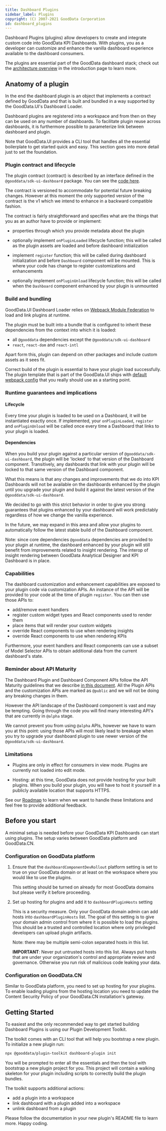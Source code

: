 ```yaml
---
title: Dashboard Plugins
sidebar_label: Plugins
copyright: (C) 2007-2021 GoodData Corporation
id: dashboard_plugins
---
```


Dashboard Plugins (plugins) allow developers to create and integrate custom code into GoodData KPI Dashboards. With plugins, you
as a developer can customize and enhance the vanilla dashboard experience available to the dashboard consumers.

The plugins are essential part of the GoodData dashboard stack; check out the [architecture overview](18_dashboard_intro.md#architecture-overview) in the introduction
page to learn more.

## Anatomy of a plugin

In the end the dashboard plugin is an object that implements a contract defined by GoodData and that is built and bundled
in a way supported by the GoodData.UI's Dashboard Loader.

Dashboard plugins are registered into a workspace and from then on they can be used on any number of dashboards. To
facilitate plugin reuse across dashboards, it is furthermore possible to parameterize link between dashboard and plugin.

Note that GoodData.UI provides a CLI tool that handles all the essential boilerplate to get started quick and easy.
This section goes into more detail just to set the foundation.

### Plugin contract and lifecycle

The plugin contract (contract) is described by an interface defined in the `@gooddata/sdk-ui-dashboard` package. You can see the [code here](https://github.com/gooddata/gooddata-ui-sdk/blob/master/libs/sdk-ui-dashboard/src/plugins/plugin.ts).

The contract is versioned to accommodate for potential future breaking changes. However at this moment the only supported version of
the contract is the v1 which we intend to enhance in a backward compatible fashion.

The contract is fairly straightforward and specifies what are the things that you as an author have to provide or implement:

-  properties through which you provide metadata about the plugin
-  optionally implement `onPluginLoaded` lifecycle function; this will be called as the plugin assets are loaded and
   before dashboard initialization

-  implement `register` function; this will be called during dashboard initialization and before `Dashboard` component
   will be mounted. This is where your code has change to register customizations and enhancements

-  optionally implement `onPluginUnload` lifecycle function; this will be called when the `Dashboard` component
   enhanced by your plugin is unmounted

### Build and bundling

GoodData.UI Dashboard Loader relies on [Webpack Module Federation](https://webpack.js.org/concepts/module-federation/) to load and link
plugins at runtime.

The plugin must be built into a bundle that is configured to inherit these dependencies from the context into which it is loaded:

-  all `@gooddata` dependencies except the `@gooddata/sdk-ui-dashboard`
-  `react`, `react-dom` and `react-intl`

Apart form this, plugin can depend on other packages and include custom assets as it sees fit.

Correct build of the plugin is essential to have your plugin load successfully. The plugin template that is part of the
GoodData.UI ships with [default webpack config](https://github.com/gooddata/gooddata-ui-sdk/blob/master/tools/dashboard-plugin-template/webpack.config.js)
that you really should use as a starting point.

### Runtime guarantees and implications

#### Lifecycle

Every time your plugin is loaded to be used on a Dashboard, it will be instantiated exactly once. If implemented, your
`onPluginLoaded`, `register` and `onPluginUnload` will be called once every time a Dashboard that links to your
plugin is loaded.

#### Dependencies

When you build your plugin against a particular version of `@gooddata/sdk-ui-dashboard`, the plugin will be 'locked' to
that version of the Dashboard component. Transitively, any dashboards that link with your plugin will be locked to
that same version of the Dashboard component.

What this means is that any changes and improvements that we do into KPI Dashboards will not be available on the
dashboards enhanced by the plugin until you upgrade your plugin and build it against the latest version of the
`@gooddata/sdk-ui-dashboard`.

We decided to go with this strict behavior in order to give you strong guarantees that plugins enhanced by your
dashboard will work predictably regardless of how we change the vanilla experience.

In the future, we may expand in this area and allow your plugins to automatically follow the latest stable build
of the Dashboard component.

Note: since core dependencies `@gooddata` dependencies are provided to your plugin at runtime, the dashboard enhanced
by your plugin will still benefit from improvements related to insight rendering. The interop of insight rendering
between GoodData Analytical Designer and KPI Dashboard is in place.

### Capabilities

The dashboard customization and enhancement capabilities are exposed to your plugin code via customization APIs. An
instance of the API will be provided to your code at the time of plugin `register`. You can then use those APIs to:

-  add/remove event handlers
-  register custom widget types and React components used to render them
-  place items that will render your custom widgets
-  override React components to use when rendering insights
-  override React components to use when rendering KPIs

Furthermore, your event handlers and React components can use a subset of Model Selector APIs to obtain additional
data from the current dashboard's state.

### Reminder about API Maturity

The Dashboard Plugin and Dashboard Component APIs follow the API Maturity guidelines that we describe [in this document](02_start__api_maturity.md). All
the Plugin APIs and the customization APIs are marked as `@public` and we will not be doing any breaking changes in them.

However the API landscape of the Dashboard component is vast and may be tempting. Going through the code you will find many
interesting API's that are currently in `@alpha` stage.

We cannot prevent you from using `@alpha` APIs, however we have to warn you at this point: using those APIs will most likely
lead to breakage when you try to upgrade your dashboard plugin to use newer version of the `@gooddata/sdk-ui-dashboard`.

### Limitations

-  Plugins are only in effect for consumers in view mode. Plugins are currently not loaded into edit mode.

-  Hosting: at this time, GoodData does not provide hosting for your built plugins. When you build your plugin, you will have to
   host it yourself in a publicly available location that supports HTTPS.

See our [Roadmap](01_intro__roadmap.md) to learn when we want to handle these limitations and feel free to provide
additional feedback.

## Before you start

A minimal setup is needed before your GoodData KPI Dashboards can start using plugins. The setup varies between
GoodData platform and GoodData.CN.

### Configuration on GoodData platform

1.  Ensure that the `dashboardComponentDevRollout` platform setting is set to true on your GoodData domain or at least
    on the workspace where you would like to use the plugins.

    This setting should be turned on already for most GoodData domains but please verify it before proceeding.

2.  Set up hosting for plugins and add it to `dashboardPluginHosts` setting

    This is a security measure. Only your GoodData domain admin can add hosts into `dashboardPluginHosts` list. The
    goal of this setting is to give your domain admin control from where it is possible to load the plugins. This should
    be a trusted and controlled location where only privileged developers can upload plugin artifacts.

    Note: there may be multiple semi-colon separated hosts in this list.

    **IMPORTANT**: Never put untrusted hosts into this list. Always put hosts that are under your organization's
    control and appropriate review and governance. Otherwise you run risk of malicious code leaking your data.

### Configuration on GoodData.CN

Similar to GoodData platform, you need to set up hosting for your plugins. To enable loading plugins from the hosting
location you need to update the Content Security Policy of your GoodData.CN installation's gateway.

## Getting Started

To easiest and the only recommended way to get started building Dashboard Plugins is using our Plugin Development
Toolkit.

The toolkit comes with an CLI tool that will help you bootstrap a new plugin. To initialize a new plugin run:

```bash
npx @gooddata/plugin-toolkit dashboard-plugin init
```

You will be prompted to enter all the essentials and then the tool with bootstrap a new plugin project for you. This
project will contain a walking skeleton for your plugin including scripts to correctly build the plugin bundles.

The toolkit supports additional actions:

-  add a plugin into a workspace
-  link dashboard with a plugin added into a workspace
-  unlink dashboard from a plugin

Please follow the documentation in your new plugin's README file to learn more. Happy coding.
